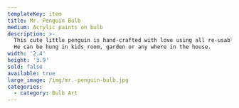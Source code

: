```yaml
---
templateKey: item
title: Mr. Penguin Bulb
medium: Acrylic paints on bulb
description: >-
  This cute little penguin is hand-crafted with love using all re-usable items.
  He can be hung in kids room, garden or any where in the house.
width: '2.4'
height: '3.9'
sold: false
available: true
large_image: /img/mr.-penguin-bulb.jpg
categories:
  - category: Bulb Art
---
```


